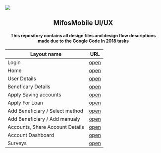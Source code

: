 <a href="" alt="Preview"><img src="https://i.imgur.com/baAvP3o.png" /></a>
<h2 align="center"><b>MifosMobile UI/UX</b></h2>
<h4 align="center">This repository contains all design files and design flow descriptions made due to the Google Code In 2018 tasks</h4>


| Layout name | URL |
| ----------- | --- |
| Login | [open](./layout_parts/login) |
| Home | [open](./layout_parts/home) |
| User Details | [open](./layout_parts/user_details) |
| Beneficary Details | [open](./layout_parts/beneficiary_details) |
| Apply Saving accounts | [open](./layout_parts/apply_savings_account) |
| Apply For Loan | [open](./layout_parts/apply_for_loan) |
| Add Beneficiary / Select method | [open](./layout_parts/add_beneficiary) |
| Add Beneficiary / Add manualy | [open](./layout_parts/add_beneficary_manualy) |
| Accounts, Share Account Details | [open](./layout_parts/account_details) |
| Account Dashboard | [open](./layout_parts/account_dashboard) |
| Surveys | [open](./layout_parts/surveys) |

